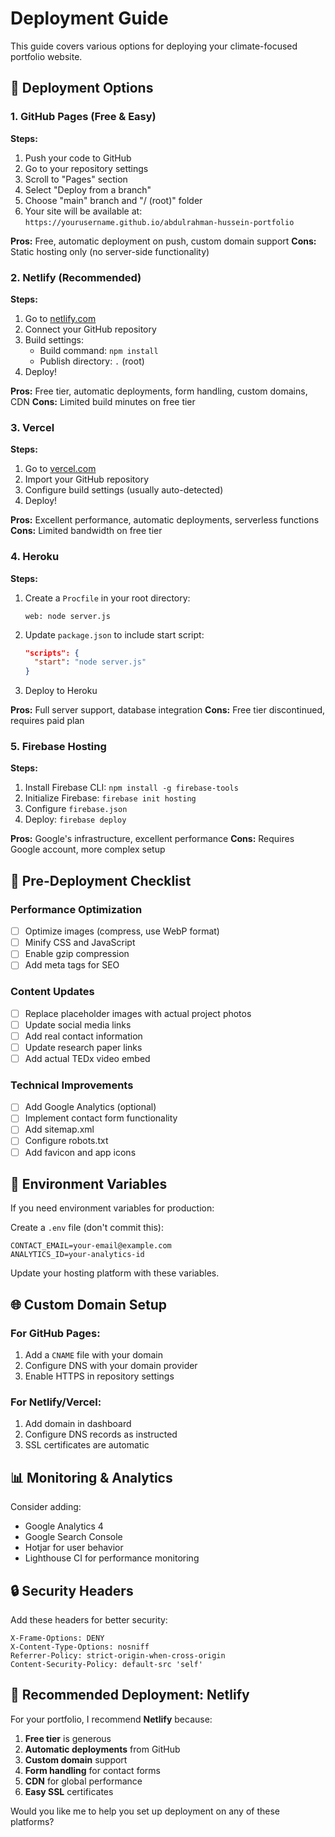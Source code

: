 # Deployment Guide

This guide covers various options for deploying your climate-focused portfolio website.

## 🚀 Deployment Options

### 1. GitHub Pages (Free & Easy)

**Steps:**
1. Push your code to GitHub
2. Go to your repository settings
3. Scroll to "Pages" section
4. Select "Deploy from a branch"
5. Choose "main" branch and "/ (root)" folder
6. Your site will be available at: `https://yourusername.github.io/abdulrahman-hussein-portfolio`

**Pros:** Free, automatic deployment on push, custom domain support
**Cons:** Static hosting only (no server-side functionality)

### 2. Netlify (Recommended)

**Steps:**
1. Go to [netlify.com](https://netlify.com)
2. Connect your GitHub repository
3. Build settings:
   - Build command: `npm install`
   - Publish directory: `.` (root)
4. Deploy!

**Pros:** Free tier, automatic deployments, form handling, custom domains, CDN
**Cons:** Limited build minutes on free tier

### 3. Vercel

**Steps:**
1. Go to [vercel.com](https://vercel.com)
2. Import your GitHub repository
3. Configure build settings (usually auto-detected)
4. Deploy!

**Pros:** Excellent performance, automatic deployments, serverless functions
**Cons:** Limited bandwidth on free tier

### 4. Heroku

**Steps:**
1. Create a `Procfile` in your root directory:
   ```
   web: node server.js
   ```
2. Update `package.json` to include start script:
   ```json
   "scripts": {
     "start": "node server.js"
   }
   ```
3. Deploy to Heroku

**Pros:** Full server support, database integration
**Cons:** Free tier discontinued, requires paid plan

### 5. Firebase Hosting

**Steps:**
1. Install Firebase CLI: `npm install -g firebase-tools`
2. Initialize Firebase: `firebase init hosting`
3. Configure `firebase.json`
4. Deploy: `firebase deploy`

**Pros:** Google's infrastructure, excellent performance
**Cons:** Requires Google account, more complex setup

## 🔧 Pre-Deployment Checklist

### Performance Optimization
- [ ] Optimize images (compress, use WebP format)
- [ ] Minify CSS and JavaScript
- [ ] Enable gzip compression
- [ ] Add meta tags for SEO

### Content Updates
- [ ] Replace placeholder images with actual project photos
- [ ] Update social media links
- [ ] Add real contact information
- [ ] Update research paper links
- [ ] Add actual TEDx video embed

### Technical Improvements
- [ ] Add Google Analytics (optional)
- [ ] Implement contact form functionality
- [ ] Add sitemap.xml
- [ ] Configure robots.txt
- [ ] Add favicon and app icons

## 📝 Environment Variables

If you need environment variables for production:

Create a `.env` file (don't commit this):
```
CONTACT_EMAIL=your-email@example.com
ANALYTICS_ID=your-analytics-id
```

Update your hosting platform with these variables.

## 🌐 Custom Domain Setup

### For GitHub Pages:
1. Add a `CNAME` file with your domain
2. Configure DNS with your domain provider
3. Enable HTTPS in repository settings

### For Netlify/Vercel:
1. Add domain in dashboard
2. Configure DNS records as instructed
3. SSL certificates are automatic

## 📊 Monitoring & Analytics

Consider adding:
- Google Analytics 4
- Google Search Console
- Hotjar for user behavior
- Lighthouse CI for performance monitoring

## 🔒 Security Headers

Add these headers for better security:
```
X-Frame-Options: DENY
X-Content-Type-Options: nosniff
Referrer-Policy: strict-origin-when-cross-origin
Content-Security-Policy: default-src 'self'
```

## 🚀 Recommended Deployment: Netlify

For your portfolio, I recommend **Netlify** because:
1. **Free tier** is generous
2. **Automatic deployments** from GitHub
3. **Custom domain** support
4. **Form handling** for contact forms
5. **CDN** for global performance
6. **Easy SSL** certificates

Would you like me to help you set up deployment on any of these platforms?
